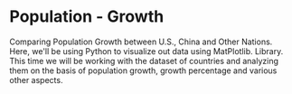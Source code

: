 # Population - Growth
Comparing Population Growth between U.S., China and Other Nations.
Here, we'll be using Python to visualize out data using MatPlotlib. Library. This time we will be working with the dataset of countries and analyzing them on the basis of population growth, growth percentage and various other aspects. 
